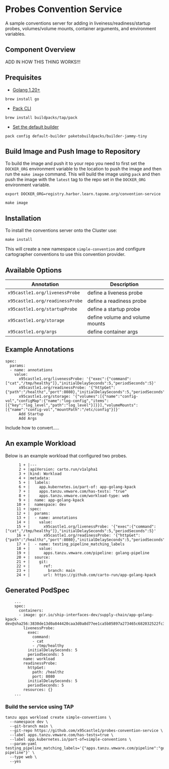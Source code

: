 # Probes Convention Service

A sample conventions server for adding in liveiness/readiness/startup probes, volumes/volume mounts, container arguments, and environment variables.

## Component Overview

ADD IN HOW THIS THING WORKS!!!

## Prequisites

* [Golang 1.20+](https://go.dev/doc/install)
```
brew install go
```
* [Pack CLI](https://buildpacks.io/docs/tools/pack/)
```
brew install buildpacks/tap/pack
```
* [Set the default builder](https://buildpacks.io/docs/tools/pack/cli/pack_config_default-builder/)
```
pack config default-builder paketobuildpacks/builder-jammy-tiny
```

## Build Image and Push Image to Repository

To build the image and push it to your repo you need to first set the ```DOCKER_ORG``` environment variable to the location to push the image and then run the ```make image``` command. This will build the image using ```pack``` and then push the image with the ```latest``` tag to the repo set in the ```DOCKER_ORG``` environment variable.

```
export DOCKER_ORG=registry.harbor.learn.tapsme.org/convention-service

make image

```

## Installation

To install the conventions server onto the Cluster use: 

```
make install
```

This will create a new namespace `simple-convention` and configure cartographer conventions to use this convention provider.

## Available Options

| Annotation | Description | 
| --- | --- |
| `x95castle1.org/livenessProbe` | define a liveness probe | 
| `x95castle1.org/readinessProbe` | define a readiness probe |
| `x95castle1.org/startupProbe` | define a startup probe |
| `x95castle1.org/storage` | define volume and volume mounts |
| `x95castle1.org/args` | define container args |

## Example Annotations

```
spec:
  params:
  - name: annotations
    value:
      x95castle1.org/livenessProbe: '{"exec":{"command":["cat","/tmp/healthy"]},"initialDelaySeconds":5,"periodSeconds":5}'
      x95castle1.org/readinessProbe: '{"httpGet":{"path":"/healthz","port":8080},"initialDelaySeconds":5,"periodSeconds":5}'
      x95castle1.org/storage: '{"volumes":[{"name":"config-vol","configMap":{"name":"log-config","items":[{"key":"log_level","path":"log_level"}]}}],"volumeMounts":[{"name":"config-vol","mountPath":"/etc/config"}]}'
      Add Startup
      Add Args

```

Include how to convert.....

## An example Workload

Below is an example workload that configured two probes.

```
      1 + |---
      2 + |apiVersion: carto.run/v1alpha1
      3 + |kind: Workload
      4 + |metadata:
      5 + |  labels:
      6 + |    app.kubernetes.io/part-of: app-golang-kpack
      7 + |    apps.tanzu.vmware.com/has-tests: "true"
      8 + |    apps.tanzu.vmware.com/workload-type: web
      9 + |  name: app-golang-kpack
     10 + |  namespace: dev
     11 + |spec:
     12 + |  params:
     13 + |  - name: annotations
     14 + |    value:
     15 + |      x95castle1.org/livenessProbe: '{"exec":{"command":["cat","/tmp/healthy"]},"initialDelaySeconds":5,"periodSeconds":5}'
     16 + |      x95castle1.org/readinessProbe: '{"httpGet":{"path":"/healthz","port":8080},"initialDelaySeconds":5,"periodSeconds":5}'
     17 + |  - name: testing_pipeline_matching_labels
     18 + |    value:
     19 + |      apps.tanzu.vmware.com/pipeline: golang-pipeline
     20 + |  source:
     21 + |    git:
     22 + |      ref:
     23 + |        branch: main
     24 + |      url: https://github.com/carto-run/app-golang-kpack
```

## Generated PodSpec

```
    ...
    spec:
      containers:
      - image: gcr.io/ship-interfaces-dev/supply-chain/app-golang-kpack-dev@sha256:3830de13d0a844420caa3d0a8d77ee1ca5b05897a273465c682032522fc331b5
        livenessProbe:
          exec:
            command:
            - cat
            - /tmp/healthy
          initialDelaySeconds: 5
          periodSeconds: 5
        name: workload
        readinessProbe:
          httpGet:
            path: /healthz
            port: 8080
          initialDelaySeconds: 5
          periodSeconds: 5
        resources: {}
    ...
```

### Build the service using TAP

```
tanzu apps workload create simple-conventions \
  --namespace dev \
  --git-branch main \
  --git-repo https://github.com/x95castle1/probes-convention-service \
  --label apps.tanzu.vmware.com/has-tests=true \
  --label app.kubernetes.io/part-of=simple-conventions \
  --param-yaml testing_pipeline_matching_labels='{"apps.tanzu.vmware.com/pipeline":"golang-pipeline"}' \
  --type web \
  --yes
```
